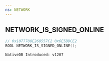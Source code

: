 ```yaml
---
ns: NETWORK
---
```

## NETWORK_IS_SIGNED_ONLINE

```c
// 0x1077788E268557C2 0x6E5BDCE2
BOOL NETWORK_IS_SIGNED_ONLINE();
```

```
NativeDB Introduced: v1207
```

